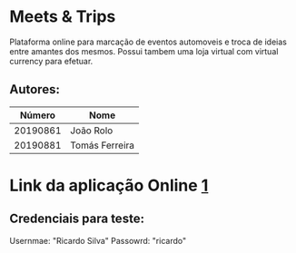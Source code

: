 # Meets & Trips
Plataforma online para marcação de eventos automoveis e troca de ideias entre amantes dos mesmos.
Possui tambem uma loja virtual com virtual currency para efetuar.

## Autores:

| Número | Nome |
|--------|------|
|  20190861  | João Rolo |
|  20190881  | Tomás Ferreira |


# Link da aplicação Online [1]

[1]:https://meets-trips.herokuapp.com/


## Credenciais para teste:
Usernmae: "Ricardo Silva"
Passowrd: "ricardo"
